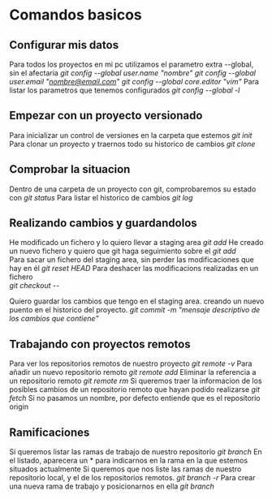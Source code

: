 Comandos basicos
================

Configurar mis datos 
--------------------
Para todos los proyectos en mi pc utilizamos el parametro extra --global, sin el afectaria
*git config --global user.name "nombre"*
*git config --global user.email "nombre@email.com"*
*git config --global core.editor "vim"*
Para listar los parametros que tenemos configurados
*git config --global -l*
  
Empezar con un proyecto versionado
----------------------------------
Para inicializar un control de versiones en la carpeta que estemos
*git init*
Para clonar un proyecto y traernos todo su historico de cambios
*git clone <url>*
  
Comprobar la situacion
----------------------
Dentro de una carpeta de un proyecto con git, comprobaremos su estado con
*git status*
Para listar el historico de cambios
*git log*

Realizando cambios y guardandolos
--------------------------------
He modificado un fichero y lo quiero llevar a staging area
*git add <fichero>*
He creado un nuevo fichero y quiero que git haga seguimiento sobre el
*git add <fichero>*       
Para sacar un fichero del staging area, sin perder las modificaciones que hay en él
*git reset HEAD <fichero>*
Para deshacer las modificacions realizadas en un fichero  
*git checkout -- <fichero>*
  
Quiero guardar los cambios que tengo en el staging area. creando un nuevo puento en el historico del proyecto.
 *git commit -m "mensaje descriptivo de los cambios que contiene"*

Trabajando con proyectos remotos
--------------------------------
Para ver los repositorios remotos de nuestro proyecto
*git remote -v*
Para añadir un nuevo repositorio remoto 
*git remote add <nombre> <url>*
Eliminar la referencia a un repositorio remoto
*git remote rm <nombre>*
Si queremos traer la informacion de los posibles cambios de un repositorio remoto que hayan podido realizarse
*git fetch <repositorio>* Si no pasamos un nombre, por defecto entiende que es el repositorio origin

Ramificaciones
--------------
Si queremos listar las ramas de trabajo de nuestro repositorio
*git branch*
En el listado, aparecera un * para indicarnos en la rama en la que estemos situados actualmente
Si queremos que nos liste las ramas de nuestro repositorio local, y el de los repositorios remotos.
*git branch -r*
Para crear una nueva rama de trabajo y posicionarnos en ella
*git branch <nombre>*




